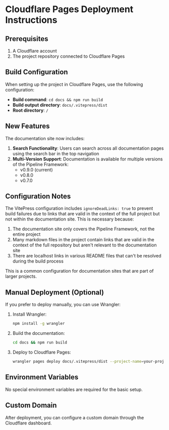 # Cloudflare Pages Deployment Instructions

## Prerequisites

1. A Cloudflare account
2. The project repository connected to Cloudflare Pages

## Build Configuration

When setting up the project in Cloudflare Pages, use the following configuration:

- **Build command**: `cd docs && npm run build`
- **Build output directory**: `docs/.vitepress/dist`
- **Root directory**: `/`

## New Features

The documentation site now includes:

1. **Search Functionality**: Users can search across all documentation pages using the search bar in the top navigation
2. **Multi-Version Support**: Documentation is available for multiple versions of the Pipeline Framework:
   - v0.9.0 (current)
   - v0.8.0
   - v0.7.0

## Configuration Notes

The VitePress configuration includes `ignoreDeadLinks: true` to prevent build failures due to links that are valid in the context of the full project but not within the documentation site. This is necessary because:

1. The documentation site only covers the Pipeline Framework, not the entire project
2. Many markdown files in the project contain links that are valid in the context of the full repository but aren't relevant to the documentation site
3. There are localhost links in various README files that can't be resolved during the build process

This is a common configuration for documentation sites that are part of larger projects.

## Manual Deployment (Optional)

If you prefer to deploy manually, you can use Wrangler:

1. Install Wrangler:
   ```bash
   npm install -g wrangler
   ```

2. Build the documentation:
   ```bash
   cd docs && npm run build
   ```

3. Deploy to Cloudflare Pages:
   ```bash
   wrangler pages deploy docs/.vitepress/dist --project-name=your-project-name
   ```

## Environment Variables

No special environment variables are required for the basic setup.

## Custom Domain

After deployment, you can configure a custom domain through the Cloudflare dashboard.